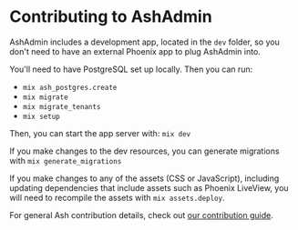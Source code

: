 <!--
SPDX-FileCopyrightText: 2020 Zach Daniel

SPDX-License-Identifier: MIT
-->

# Contributing to AshAdmin

AshAdmin includes a development app, located in the `dev` folder, so you don't need to have an external Phoenix app to plug AshAdmin into.

You'll need to have PostgreSQL set up locally. Then you can run:

* `mix ash_postgres.create`
* `mix migrate`
* `mix migrate_tenants`
* `mix setup`

Then, you can start the app server with: `mix dev`

If you make changes to the dev resources, you can generate migrations with `mix generate_migrations`

If you make changes to any of the assets (CSS or JavaScript), including updating dependencies that include assets such as Phoenix LiveView, you will need to recompile the assets with `mix assets.deploy`.

For general Ash contribution details, check out [our contribution guide](`e:ash:contributing-to-ash.md`).
